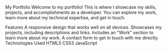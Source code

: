 My Portfolio
Welcome to my portfolio! This is where I showcase my skills, projects, and accomplishments as a developer. You can explore my work, learn more about my technical expertise, and get in touch.

Features
A responsive design that works well on all devices.
Showcases my projects, including descriptions and links.
Includes an "Work" section to learn more about my work.
A contact form to get in touch with me directly.
Technologies Used
HTML5
CSS3
JavaScript
